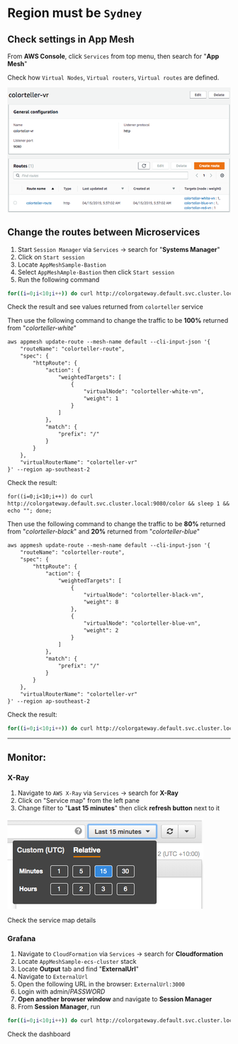 # **Region must be `Sydney`**

## Check settings in App Mesh
From **AWS Console**, click `Services` from top menu, then search for "**App Mesh**"

Check how `Virtual Nodes`, `Virtual routers`, `Virtual routes` are defined.

![console-appmesh]

## Change the routes between Microservices

1. Start `Session Manager` via `Services` -> search for "**Systems Manager**"
2. Click on `Start session`
3. Locate `AppMeshSample-Bastion`
4. Select `AppMeshAmple-Bastion` then click `Start session`
5. Run the following command

```sh
for((i=0;i<10;i++)) do curl http://colorgateway.default.svc.cluster.local:9080/color && sleep 1 && echo ""; done;
```
Check the result and see values returned from `colorteller` service

Then use the following command to change the traffic to be **100%** returned from "*colorteller-white*"
```
aws appmesh update-route --mesh-name default --cli-input-json '{
    "routeName": "colorteller-route",
    "spec": {
        "httpRoute": {
            "action": {
                "weightedTargets": [
                    {
                        "virtualNode": "colorteller-white-vn",
                        "weight": 1
                    }
                ]
            },
            "match": {
                "prefix": "/"
            }
        }
    },
    "virtualRouterName": "colorteller-vr"
}' --region ap-southeast-2
```
Check the result:
```
for((i=0;i<10;i++)) do curl http://colorgateway.default.svc.cluster.local:9080/color && sleep 1 && echo ""; done;
```

Then use the following command to change the traffic to be **80%** returned from "*colorteller-black*" and **20%** returned from "*colorteller-blue*"
```
aws appmesh update-route --mesh-name default --cli-input-json '{
    "routeName": "colorteller-route",
    "spec": {
        "httpRoute": {
            "action": {
                "weightedTargets": [
                    {
                        "virtualNode": "colorteller-black-vn",
                        "weight": 8
                    },
                    {
                        "virtualNode": "colorteller-blue-vn",
                        "weight": 2
                    }
                ]
            },
            "match": {
                "prefix": "/"
            }
        }
    },
    "virtualRouterName": "colorteller-vr"
}' --region ap-southeast-2
```
Check the result:
```sh
for((i=0;i<10;i++)) do curl http://colorgateway.default.svc.cluster.local:9080/color && sleep 1 && echo ""; done;
```
----

## Monitor:
### X-Ray
1. Navigate to `AWS X-Ray` via `Services` -> search for **X-Ray**
2. Click on "Service map" from the left pane
3. Change filter to "**Last 15 minutes**" then click **refresh button** next to it

![console-x-ray]

Check the service map details

### Grafana


1. Navigate to `CloudFormation` via `Services` -> search for **Cloudformation**
2. Locate `AppMeshSample-ecs-cluster` stack
3. Locate **Output** tab and find "**ExternalUrl**"
4. Navigate to `ExternalUrl`
5. Open the following URL in the browser: `ExternalUrl:3000`
6. Login with admin/*PASSWORD*
7. **Open another browser window** and navigate to **Session Manager**
8. From **Session Manager**, run

```sh
for((i=0;i<10;i++)) do curl http://colorgateway.default.svc.cluster.local:9080/color && sleep 1 && echo ""; done;
```

Check the dashboard


[console-appmesh]:  ./resources/console-appmesh.png
[console-x-ray]:  ./resources/console-x-ray.png